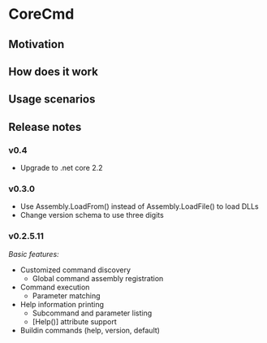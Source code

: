 # CoreCmd

## Motivation

## How does it work

## Usage scenarios

## Release notes

### v0.4

- Upgrade to .net core 2.2

### v0.3.0

- Use Assembly.LoadFrom() instead of Assembly.LoadFile() to load DLLs
- Change version schema to use three digits

### v0.2.5.11

*Basic features:*

- Customized command discovery
  - Global command assembly registration
- Command execution
  - Parameter matching
- Help information printing
  - Subcommand and parameter listing
  - [Help()] attribute support
- Buildin commands (help, version, default)
